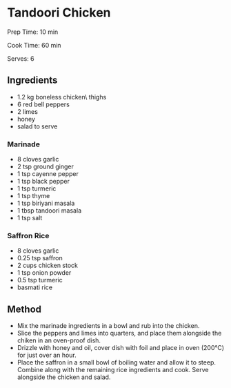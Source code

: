 # Tandoori Chicken

Prep Time: 10 min

Cook Time: 60 min

Serves: 6
## Ingredients
* 1.2 kg boneless chicken\\ thighs
* 6 red bell peppers
* 2 limes
* honey
* salad to serve

### Marinade
* 8 cloves garlic
* 2 tsp ground ginger
* 1 tsp cayenne pepper
* 1 tsp black pepper
* 1 tsp turmeric
* 1 tsp thyme
* 1 tsp biriyani masala
* 1 tbsp tandoori masala
* 1 tsp salt

### Saffron Rice
* 8 cloves garlic
* 0.25 tsp saffron
* 2 cups chicken stock
* 1 tsp onion powder
* 0.5 tsp turmeric
* basmati rice


## Method
* Mix the marinade ingredients in a bowl and rub into the chicken.
* Slice the peppers and limes into quarters, and place them alongside the chiken in an oven-proof dish.
* Drizzle with honey and oil, cover dish with foil and place in oven (200°C) for just over an hour.
* Place the saffron in a small bowl of boiling water and allow it to steep. Combine along with the remaining rice ingredients and cook. Serve alongside the chicken and salad.
